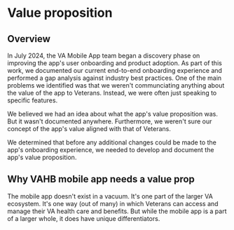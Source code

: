 # Value proposition
## Overview

In July 2024, the VA Mobile App team began a discovery phase on improving the app's user onboarding and product adoption. As part of this work, we documented our current end-to-end onboarding experience and performed a gap analysis against industry best practices. One of the main problems we identified was that we weren't communciating anything about the value of the app to Veterans. Instead, we were often just speaking to specific features. 

We believed we had an idea about what the app's value proposition was. But it wasn't documented anywhere. Furthermore, we weren't sure our concept of the app's value aligned with that of Veterans. 

We determined that before any additional changes could be made to the app's onboarding experience, we needed to develop and document the app's value proposition.

## Why VAHB mobile app needs a value prop

The mobile app doesn't exist in a vacuum. It's one part of the larger VA ecosystem. It's one way (out of many) in which Veterans can access and manage their VA health care and benefits. But while the mobile app is a part of a larger whole, it does have unique differentiators.
